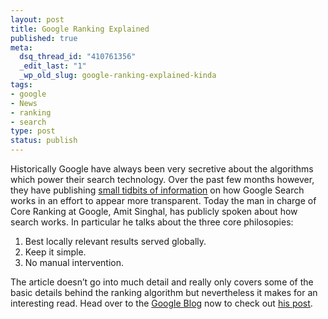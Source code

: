 ```yaml
--- 
layout: post
title: Google Ranking Explained
published: true
meta: 
  dsq_thread_id: "410761356"
  _edit_last: "1"
  _wp_old_slug: google-ranking-explained-kinda
tags: 
- google
- News
- ranking
- search
type: post
status: publish
---
```

Historically Google have always been very secretive about the algorithms
which power their search technology. Over the past few months however,
they have publishing [small tidbits of information][] on how Google
Search works in an effort to appear more transparent. Today the man in
charge of Core Ranking at Google, Amit Singhal, has publicly spoken
about how search works. In particular he talks about the three core
philosopies:

1.  Best locally relevant results served globally.
2.  Keep it simple.
3.  No manual intervention.

The article doesn’t go into much detail and really only covers some of
the basic details behind the ranking algorithm but nevertheless it makes
for an interesting read. Head over to the [Google Blog][] now to check
out [his post][].

  [small tidbits of information]: http://googleblog.blogspot.com/2008/05/introduction-to-google-search-quality.html
  [Google Blog]: http://googleblog.blogspot.com/
  [his post]: http://googleblog.blogspot.com/2008/07/introduction-to-google-ranking.html